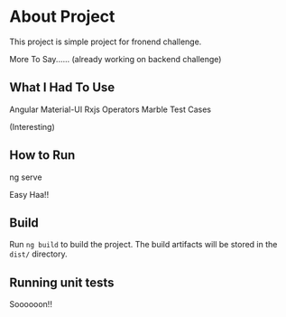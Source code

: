 

# About Project

This project is simple project for fronend challenge.

More To Say...... (already working on backend challenge)

## What I Had To Use

Angular Material-UI
Rxjs Operators
Marble Test Cases

(Interesting)

## How to Run

ng serve

Easy Haa!!

## Build

Run `ng build` to build the project. The build artifacts will be stored in the `dist/` directory.

## Running unit tests

Soooooon!! 
